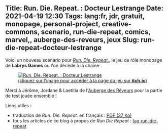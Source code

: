 Title: Run. Die. Repeat. : Docteur Lestrange
Date: 2021-04-19 12:30
Tags: lang:fr, jdr, gratuit, monopage, personal-project, creative-commons, scenario, run-die-repeat, comics, marvel,, auberge-des-reveurs, jeux
Slug: run-die-repeat-docteur-lestrange
---

Voici un nouveau scénario pour [_Run. Die. Repeat._](https://labrysgames.itch.io/run-die-repeat),
le jeu de rôle monopage de **Labrys Games** où l'on décède à la chaîne :

<a href="https://lucas-c.itch.io/docteur-lestrange">
  <figure>
    <img alt="Run. Die. Repeat. : Docteur Lestrange" src="images/2021/04/pngarts.com-Doctor-Strange-PNG-Image-Background.png">
    <figcaption>(cliquez sur l'image pour accéder à la page du jeu sur <b>itch.io</b>)</figcaption>
  </figure>
</a>

Merci à Jérôme, Jordane & Laetitia de l'[Auberge des Rêveurs](https://laubergedesreveurs.forumactif.com/) pour la partie de test jouée ensemble !

Liens utiles :

- traduction de _Run. Die. Repeat._ en français : [PDF (37 Ko)](https://chezsoi.org/lucas/blog/images/jdr/RunDieRepeat-FR.pdf)
- tous les articles de ce blog à propos de _Run Die Repeat_ : [tag run-die-repeat](tag/run-die-repeat.html)
